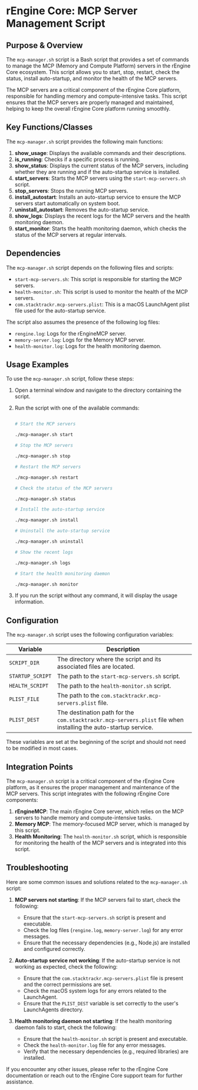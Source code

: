 # rEngine Core: MCP Server Management Script

## Purpose & Overview

The `mcp-manager.sh` script is a Bash script that provides a set of commands to manage the MCP (Memory and Compute Platform) servers in the rEngine Core ecosystem. This script allows you to start, stop, restart, check the status, install auto-startup, and monitor the health of the MCP servers.

The MCP servers are a critical component of the rEngine Core platform, responsible for handling memory and compute-intensive tasks. This script ensures that the MCP servers are properly managed and maintained, helping to keep the overall rEngine Core platform running smoothly.

## Key Functions/Classes

The `mcp-manager.sh` script provides the following main functions:

1. **show_usage**: Displays the available commands and their descriptions.
2. **is_running**: Checks if a specific process is running.
3. **show_status**: Displays the current status of the MCP servers, including whether they are running and if the auto-startup service is installed.
4. **start_servers**: Starts the MCP servers using the `start-mcp-servers.sh` script.
5. **stop_servers**: Stops the running MCP servers.
6. **install_autostart**: Installs an auto-startup service to ensure the MCP servers start automatically on system boot.
7. **uninstall_autostart**: Removes the auto-startup service.
8. **show_logs**: Displays the recent logs for the MCP servers and the health monitoring daemon.
9. **start_monitor**: Starts the health monitoring daemon, which checks the status of the MCP servers at regular intervals.

## Dependencies

The `mcp-manager.sh` script depends on the following files and scripts:

- `start-mcp-servers.sh`: This script is responsible for starting the MCP servers.
- `health-monitor.sh`: This script is used to monitor the health of the MCP servers.
- `com.stacktrackr.mcp-servers.plist`: This is a macOS LaunchAgent plist file used for the auto-startup service.

The script also assumes the presence of the following log files:

- `rengine.log`: Logs for the rEngineMCP server.
- `memory-server.log`: Logs for the Memory MCP server.
- `health-monitor.log`: Logs for the health monitoring daemon.

## Usage Examples

To use the `mcp-manager.sh` script, follow these steps:

1. Open a terminal window and navigate to the directory containing the script.
2. Run the script with one of the available commands:

   ```bash

   # Start the MCP servers

   ./mcp-manager.sh start

   # Stop the MCP servers

   ./mcp-manager.sh stop

   # Restart the MCP servers

   ./mcp-manager.sh restart

   # Check the status of the MCP servers

   ./mcp-manager.sh status

   # Install the auto-startup service

   ./mcp-manager.sh install

   # Uninstall the auto-startup service

   ./mcp-manager.sh uninstall

   # Show the recent logs

   ./mcp-manager.sh logs

   # Start the health monitoring daemon

   ./mcp-manager.sh monitor
   ```

1. If you run the script without any command, it will display the usage information.

## Configuration

The `mcp-manager.sh` script uses the following configuration variables:

| Variable | Description |
| --- | --- |
| `SCRIPT_DIR` | The directory where the script and its associated files are located. |
| `STARTUP_SCRIPT` | The path to the `start-mcp-servers.sh` script. |
| `HEALTH_SCRIPT` | The path to the `health-monitor.sh` script. |
| `PLIST_FILE` | The path to the `com.stacktrackr.mcp-servers.plist` file. |
| `PLIST_DEST` | The destination path for the `com.stacktrackr.mcp-servers.plist` file when installing the auto-startup service. |

These variables are set at the beginning of the script and should not need to be modified in most cases.

## Integration Points

The `mcp-manager.sh` script is a critical component of the rEngine Core platform, as it ensures the proper management and maintenance of the MCP servers. This script integrates with the following rEngine Core components:

1. **rEngineMCP**: The main rEngine Core server, which relies on the MCP servers to handle memory and compute-intensive tasks.
2. **Memory MCP**: The memory-focused MCP server, which is managed by this script.
3. **Health Monitoring**: The `health-monitor.sh` script, which is responsible for monitoring the health of the MCP servers and is integrated into this script.

## Troubleshooting

Here are some common issues and solutions related to the `mcp-manager.sh` script:

1. **MCP servers not starting**: If the MCP servers fail to start, check the following:
   - Ensure that the `start-mcp-servers.sh` script is present and executable.
   - Check the log files (`rengine.log`, `memory-server.log`) for any error messages.
   - Ensure that the necessary dependencies (e.g., Node.js) are installed and configured correctly.

1. **Auto-startup service not working**: If the auto-startup service is not working as expected, check the following:
   - Ensure that the `com.stacktrackr.mcp-servers.plist` file is present and the correct permissions are set.
   - Check the macOS system logs for any errors related to the LaunchAgent.
   - Ensure that the `PLIST_DEST` variable is set correctly to the user's LaunchAgents directory.

1. **Health monitoring daemon not starting**: If the health monitoring daemon fails to start, check the following:
   - Ensure that the `health-monitor.sh` script is present and executable.
   - Check the `health-monitor.log` file for any error messages.
   - Verify that the necessary dependencies (e.g., required libraries) are installed.

If you encounter any other issues, please refer to the rEngine Core documentation or reach out to the rEngine Core support team for further assistance.
